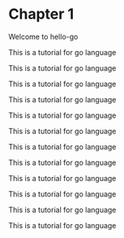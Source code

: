 # Chapter 1
Welcome to hello-go

This is a tutorial for go language  

This is a tutorial for go language  

This is a tutorial for go language  

This is a tutorial for go language  

This is a tutorial for go language  

This is a tutorial for go language  

This is a tutorial for go language  

This is a tutorial for go language  

This is a tutorial for go language  

This is a tutorial for go language  


This is a tutorial for go language  

This is a tutorial for go language  








